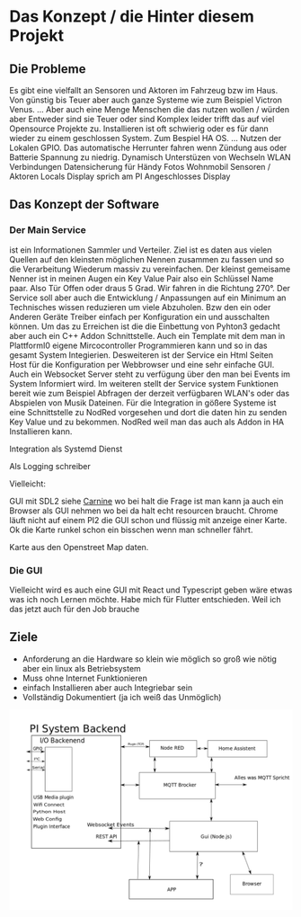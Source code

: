 # Das Konzept / die Hinter diesem Projekt

## Die Probleme

Es gibt eine vielfallt an Sensoren und Aktoren im Fahrzeug bzw im Haus. Von günstig bis Teuer aber auch ganze Systeme wie zum Beispiel Victron Venus.
...
Aber auch eine Menge Menschen die das nutzen wollen / würden aber Entweder sind sie Teuer oder sind Komplex leider trifft das auf viel Opensource Projekte
zu. Installieren ist oft schwierig oder es für dann wieder zu einem geschlossen System. Zum Bespiel HA OS.
...
Nutzen der Lokalen GPIO.
Das automatische Herrunter fahren wenn Zündung aus oder Batterie Spannung zu niedrig.
Dynamisch Unterstüzen von Wechseln WLAN Verbindungen
Datensicherung für Händy Fotos
Wohnmobil Sensoren / Aktoren 
Locals Display sprich am PI Angeschlosses Display

## Das Konzept der Software

### Der Main Service

ist ein Informationen Sammler und Verteiler. Ziel ist es daten aus vielen Quellen auf den kleinsten möglichen Nennen zusammen zu fassen und so die Verarbeitung
Wiederum massiv zu vereinfachen. Der kleinst gemeisame Nenner ist in meinen Augen ein Key Value Pair also ein Schlüssel Name paar. Also Tür Offen oder draus
5 Grad. Wir fahren in die Richtung 270°.
Der Service soll aber auch die Entwicklung / Anpassungen auf ein Minimum an Technisches wissen reduzieren um viele Abzuholen.
Bzw den ein oder Anderen Geräte Treiber einfach per Konfiguration ein und ausschalten können.
Um das zu Erreichen ist die die Einbettung von Pyhton3 gedacht aber auch ein C++ Addon Schnittstelle. Auch ein Template mit dem man in PlattformI0
eigene Mircocontroller Programmieren kann und so in das gesamt System Integierien.
Desweiteren ist der Service ein Html Seiten Host für die Konfiguration per Webbrowser und eine sehr einfache GUI.
Auch ein Websocket Server steht zu verfügung über den man bei Events im System Informiert wird.
Im weiteren stellt der Service system Funktionen bereit wie zum Beispiel Abfragen der derzeit verfügbaren WLAN's oder das Abspielen von Musik Dateinen.
Für die Integration in gößere Systeme ist eine Schnittstelle zu NodRed vorgesehen und dort die daten hin zu senden Key Value und zu bekommen.
NodRed weil man das auch als Addon in HA Installieren kann.

Integration als Systemd Dienst

Als Logging schreiber

Vielleicht:

GUI mit SDL2 siehe [Carnine](www.carnine.de) wo bei halt die Frage ist man kann ja auch ein Browser als GUI nehmen wo bei da halt echt resourcen braucht.
Chrome läuft nicht auf einem PI2 die GUI schon und flüssig mit anzeige einer Karte. Ok die Karte runkel schon ein bisschen wenn man schneller fährt.

Karte aus den Openstreet Map daten.

### Die GUI

Vielleicht wird es auch eine GUI mit React und Typescript geben wäre etwas was ich noch Lernen möchte. Habe mich für Flutter entschieden.
Weil ich das jetzt auch für den Job brauche

## Ziele

* Anforderung an die Hardware so klein wie möglich so groß wie nötig aber ein linux als Betriebsystem
* Muss ohne Internet Funktionieren
* einfach Installieren aber auch Integriebar sein
* Vollständig Dokumentiert (ja ich weiß das Unmöglich)

![Overview](Overview.png)
